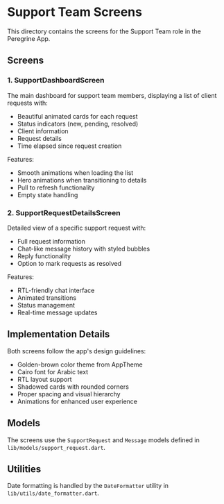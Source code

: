 # Support Team Screens

This directory contains the screens for the Support Team role in the Peregrine App.

## Screens

### 1. SupportDashboardScreen

The main dashboard for support team members, displaying a list of client requests with:
- Beautiful animated cards for each request
- Status indicators (new, pending, resolved)
- Client information
- Request details
- Time elapsed since request creation

Features:
- Smooth animations when loading the list
- Hero animations when transitioning to details
- Pull to refresh functionality
- Empty state handling

### 2. SupportRequestDetailsScreen

Detailed view of a specific support request with:
- Full request information
- Chat-like message history with styled bubbles
- Reply functionality
- Option to mark requests as resolved

Features:
- RTL-friendly chat interface
- Animated transitions
- Status management
- Real-time message updates

## Implementation Details

Both screens follow the app's design guidelines:
- Golden-brown color theme from AppTheme
- Cairo font for Arabic text
- RTL layout support
- Shadowed cards with rounded corners
- Proper spacing and visual hierarchy
- Animations for enhanced user experience

## Models

The screens use the `SupportRequest` and `Message` models defined in `lib/models/support_request.dart`.

## Utilities

Date formatting is handled by the `DateFormatter` utility in `lib/utils/date_formatter.dart`.
